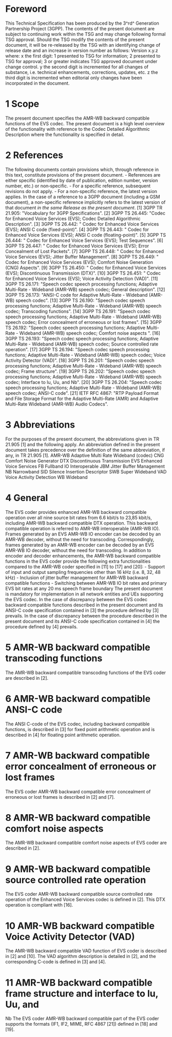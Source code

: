 # Foreword
This Technical Specification has been produced by the 3^rd^ Generation
Partnership Project (3GPP).
The contents of the present document are subject to continuing work within the
TSG and may change following formal TSG approval. Should the TSG modify the
contents of the present document, it will be re-released by the TSG with an
identifying change of release date and an increase in version number as
follows:
Version x.y.z
where:
x the first digit:
1 presented to TSG for information;
2 presented to TSG for approval;
3 or greater indicates TSG approved document under change control.
y the second digit is incremented for all changes of substance, i.e. technical
enhancements, corrections, updates, etc.
z the third digit is incremented when editorial only changes have been
incorporated in the document.
# 1 Scope
The present document specifies the AMR-WB backward compatible functions of the
EVS codec.
The present document is a high level overview of the functionality with
reference to the Codec Detailed Algorithmic Description where the
functionality is specified in detail.
# 2 References
The following documents contain provisions which, through reference in this
text, constitute provisions of the present document.
\- References are either specific (identified by date of publication, edition
number, version number, etc.) or non‑specific.
\- For a specific reference, subsequent revisions do not apply.
\- For a non-specific reference, the latest version applies. In the case of a
reference to a 3GPP document (including a GSM document), a non-specific
reference implicitly refers to the latest version of that document _in the
same Release as the present document_.
[1] 3GPP TR 21.905: \"Vocabulary for 3GPP Specifications\".
[2] 3GPP TS 26.445: \"Codec for Enhanced Voice Services (EVS); Codec Detailed
Algorithmic Description\".
[3] 3GPP TS 26.442: \" Codec for Enhanced Voice Services (EVS); ANSI C code
(fixed-point)\".
[4] 3GPP TS 26.443: \" Codec for Enhanced Voice Services (EVS); ANSI C code
(floating-point)\".
[5] 3GPP TS 26.444: \" Codec for Enhanced Voice Services (EVS); Test
Sequences\".
[6] 3GPP TS 26.447: \" Codec for Enhanced Voice Services (EVS); Error
Concealment of Lost Packets\".
[7] 3GPP TS 26.448: \" Codec for Enhanced Voice Services (EVS); Jitter Buffer
Management\".
[8] 3GPP TS 26.449: \" Codec for Enhanced Voice Services (EVS); Comfort Noise
Generation (CNG) Aspects\".
[9] 3GPP TS 26.450: \" Codec for Enhanced Voice Services (EVS); Discontinuous
Transmission (DTX)\".
[10] 3GPP TS 26.451: \" Codec for Enhanced Voice Services (EVS); Voice
Activity Detection (VAD)\".
[11] 3GPP TS 26.171: \"Speech codec speech processing functions; Adaptive
Multi-Rate - Wideband (AMR-WB) speech codec; General description\".
[12] 3GPP TS 26.173: \"ANSI-C code for Adaptive Multi-Rate - Wideband (AMR-WB)
speech codec\".
[13] 3GPP TS 26.190: \"Speech codec speech processing functions; Adaptive
Multi-Rate - Wideband (AMR-WB) speech codec; Transcoding functions\".
[14] 3GPP TS 26.191: \"Speech codec speech processing functions; Adaptive
Multi-Rate - Wideband (AMR-WB) speech codec; Error concealment of erroneous or
lost frames\".
[15] 3GPP TS 26.192: \"Speech codec speech processing functions; Adaptive
Multi-Rate - Wideband (AMR-WB) speech codec; Comfort noise aspects \".
[16] 3GPP TS 26.193: \"Speech codec speech processing functions; Adaptive
Multi-Rate - Wideband (AMR-WB) speech codec; Source controlled rate
operation\".
[17] 3GPP TS 26.194: \"Speech codec speech processing functions; Adaptive
Multi-Rate - Wideband (AMR-WB) speech codec; Voice Activity Detector (VAD)\".
[18] 3GPP TS 26.201: \"Speech codec speech processing functions; Adaptive
Multi-Rate - Wideband (AMR-WB) speech codec; Frame structure\".
[19] 3GPP TS 26.202: \"Speech codec speech processing functions; Adaptive
Multi-Rate - Wideband (AMR-WB) speech codec; Interface to Iu, Uu, and Nb\".
[20] 3GPP TS 26.204: \"Speech codec speech processing functions; Adaptive
Multi-Rate - Wideband (AMR-WB) speech codec; ANSI-C code\".
[21] IETF RFC 4867: \"RTP Payload Format and File Storage Format for the
Adaptive Multi-Rate (AMR) and Adaptive Multi-Rate Wideband (AMR-WB) Audio
Codecs\".
# 3 Abbreviations
For the purposes of the present document, the abbreviations given in TR 21.905
[1] and the following apply. An abbreviation defined in the present document
takes precedence over the definition of the same abbreviation, if any, in TR
21.905 [1].
AMR-WB Adaptive Multi Rate Wideband (codec)
CNG Comfort Noise Generator
DTX Discontinuous Transmission
EVS Enhanced Voice Services
FB Fullband
IO Interoperable
JBM Jitter Buffer Management
NB Narrowband
SID Silence Insertion Descriptor
SWB Super Wideband
VAD Voice Activity Detection
WB Wideband
# 4 General
The EVS coder provides enhanced AMR-WB backward compatible operation over all
nine source bit rates from 6.6 kbit/s to 23,85 kbit/s, including AMR-WB
backward compatible DTX operation. This backward compatible operation is
referred to AMR-WB interoperable (AMR-WB IO).
Frames generated by an EVS AMR-WB IO encoder can be decoded by an AMR-WB
decoder, without the need for transcoding. Correspondingly, frames generated
by an AMR-WB encoder can be decoded by an EVS AMR-WB IO decoder, without the
need for transcoding.
In addition to encoder and decoder enhancements, the AMR-WB backward
compatible functions in the EVS coder provide the following extra
functionalities compared to the AMR-WB coder specified in [11] to [17] and
[20]:
\- Support of input and output sampling frequencies other than 16 kHz (i.e. 8,
32, 48 kHz)
\- Inclusion of jitter buffer management for AMR-WB backward compatible
functions
\- Switching between AMR-WB IO bit rates and primary EVS bit rates at any 20
ms speech frame boundary
The present document is mandatory for implementation in all network entities
and UEs supporting the EVS codec.
In the case of discrepancy between the EVS codec backward compatible functions
described in the present document and its ANSI-C code specification contained
in [3] the procedure defined by [3] prevails. In the case of discrepancy
between the procedure described in the present document and its ANSI-C code
specification contained in [4] the procedure defined by [4] prevails.
# 5 AMR-WB backward compatible transcoding functions
The AMR-WB backward compatible transcoding functions of the EVS coder are
described in [2].
# 6 AMR-WB backward compatible ANSI-C code
The ANSI C-code of the EVS codec, including backward compatible functions, is
described in [3] for fixed point arithmetic operation and is described in [4]
for floating point arithmetic operation.
# 7 AMR-WB backward compatible error concealment of erroneous or lost frames
The EVS coder AMR-WB backward compatible error concealment of erroneous or
lost frames is described in [2] and [7].
# 8 AMR-WB backward compatible comfort noise aspects
The AMR-WB backward compatible comfort noise aspects of EVS coder are
described in [2].
# 9 AMR-WB backward compatible source controlled rate operation
The EVS coder AMR-WB backward compatible source controlled rate operation of
the Enhanced Voice Services codec is defined in [2]. This DTX operation is
compliant with [16].
# 10 AMR-WB backward compatible Voice Activity Detector (VAD)
The AMR-WB backward compatible VAD function of EVS coder is described in [2]
and [10].
The VAD algorithm description is detailed in [2], and the corresponding C-code
is defined in [3] and [4].
# 11 AMR-WB backward compatible frame structure and interface to Iu, Uu, and
Nb
The EVS coder AMR-WB backward compatible part of the EVS coder supports the
formats (IF1, IF2, MIME, RFC 4867 [21]) defined in [18] and [19].
#
